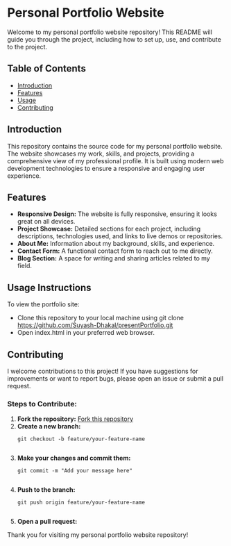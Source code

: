 <h1>Personal Portfolio Website</h1>

<p>Welcome to my personal portfolio website repository! This README will guide you through the project, including how to set up, use, and contribute to the project.</p>

<h2>Table of Contents</h2>
<ul>
    <li><a href="#introduction">Introduction</a></li>
    <li><a href="#features">Features</a></li>
    <li><a href="#usage">Usage</a></li>
    <li><a href="#contributing">Contributing</a></li>
</ul>

<h2 id="introduction">Introduction</h2>
<p>This repository contains the source code for my personal portfolio website. The website showcases my work, skills, and projects, providing a comprehensive view of my professional profile. It is built using modern web development technologies to ensure a responsive and engaging user experience.</p>

<h2 id="features">Features</h2>
<ul>
    <li><strong>Responsive Design:</strong> The website is fully responsive, ensuring it looks great on all devices.</li>
    <li><strong>Project Showcase:</strong> Detailed sections for each project, including descriptions, technologies used, and links to live demos or repositories.</li>
    <li><strong>About Me:</strong> Information about my background, skills, and experience.</li>
    <li><strong>Contact Form:</strong> A functional contact form to reach out to me directly.</li>
    <li><strong>Blog Section:</strong> A space for writing and sharing articles related to my field.</li>
</ul>

<h2>Usage Instructions</h2>

To view the portfolio site:

* Clone this repository to your local machine using git clone https://github.com/Suyash-Dhakal/presentPortfolio.git
* Open index.html in your preferred web browser.
<h2 id="contributing">Contributing</h2>
<p>I welcome contributions to this project! If you have suggestions for improvements or want to report bugs, please open an issue or submit a pull request.</p>

<h3>Steps to Contribute:</h3>
<ol>
    <li><strong>Fork the repository:</strong> <a href="https://github.com/Suyash-Dhakal/presentPortfolio.git">Fork this repository</a></li>
    <li><strong>Create a new branch:</strong></li>
    <pre><code>git checkout -b feature/your-feature-name
    </code></pre>
    <li><strong>Make your changes and commit them:</strong></li>
    <pre><code>git commit -m "Add your message here"
    </code></pre>
    <li><strong>Push to the branch:</strong></li>
    <pre><code>git push origin feature/your-feature-name
    </code></pre>
    <li><strong>Open a pull request:</strong></li>
</ol>

<p>Thank you for visiting my personal portfolio website repository!</p>
